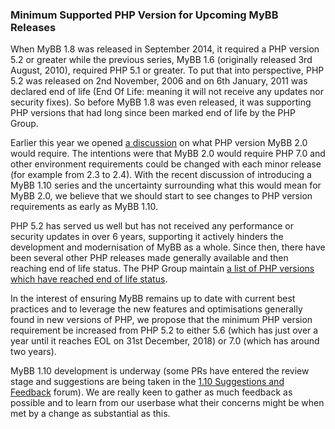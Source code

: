 ### Minimum Supported PHP Version for Upcoming MyBB Releases

When MyBB 1.8 was released in September 2014, it required a PHP version 5.2 or greater while the previous series, MyBB 1.6 (originally released 3rd August, 2010), required PHP 5.1 or greater. To put that into perspective, PHP 5.2 was released on 2nd November, 2006 and on 6th January, 2011 was declared end of life (End Of Life: meaning it will not receive any updates nor security fixes). So before MyBB 1.8 was even released, it was supporting PHP versions that had long since been marked end of life by the PHP Group.

Earlier this year we opened [a discussion](https://community.mybb.com/thread-195675.html) on what PHP version MyBB 2.0 would require. The intentions were that MyBB 2.0 would require PHP 7.0 and other environment requirements could be changed with each minor release (for example from 2.3 to 2.4).
With the recent discussion of introducing a MyBB 1.10 series and the uncertainty surrounding what this would mean for MyBB 2.0, we believe that we should start to see changes to PHP version requirements as early as MyBB 1.10.

PHP 5.2 has served us well but has not received any performance or security updates in over 6 years, supporting it actively hinders the development and modernisation of MyBB as a whole. Since then, there have been several other PHP releases made generally available and then reaching end of life status. The PHP Group maintain [a list of PHP versions which have reached end of life status](https://secure.php.net/eol.php).

In the interest of ensuring MyBB remains up to date with current best practices and to leverage the new features and optimisations generally found in new versions of PHP, we propose that the minimum PHP version requirement be increased from PHP 5.2 to either 5.6 (which has just over a year until it reaches EOL on 31st December, 2018) or 7.0 (which has around two years).

MyBB 1.10 development is underway (some PRs have entered the review stage and suggestions are being taken in the [1.10 Suggestions and Feedback](https://community.mybb.com/forum-199.html) forum). We are really keen to gather as much feedback as possible and to learn from our userbase what their concerns might be when met by a change as substantial as this.
